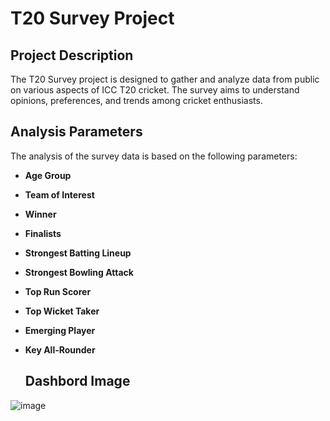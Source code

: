 # T20 Survey Project

## Project Description
The T20 Survey project is designed to gather and analyze data from public on various aspects of ICC T20 cricket. The survey aims to understand opinions, preferences, and trends among cricket enthusiasts.

## Analysis Parameters
The analysis of the survey data is based on the following parameters:
- **Age Group**
- **Team of Interest**
- **Winner**
- **Finalists**
- **Strongest Batting Lineup**
- **Strongest Bowling Attack**
- **Top Run Scorer**
- **Top Wicket Taker**
- **Emerging Player**
- **Key All-Rounder**

  ## Dashbord Image
 ![image](https://github.com/Zakk0102/t20_survey_data_analysis/assets/141924599/03611422-6d9f-41d2-bf83-e1ca6ec37d12)


